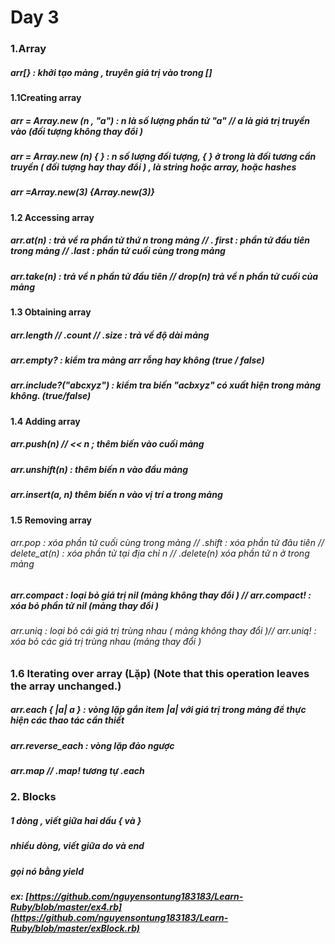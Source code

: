 # Day 3
### 1.Array 
##### arr[} :   khởi tạo mảng , truyên giá trị vào trong []
#### 1.1Creating array
##### arr = Array.new (n , "a") : n là số lượng phần tử "a" // a là giá trị truyền vào (đối tượng không thay đổi )
##### arr = Array.new (n) { } : n số lượng đối tượng, { } ở trong là đối tương cần truyền  ( đối tượng hay thay đổi ) , là string hoặc array, hoặc hashes
##### arr =Array.new(3) {Array.new(3)}
#### 1.2 Accessing array
##### arr.at(n)  : trả về ra phần tử thứ n trong mảng // . first : phần tử đầu tiên trong mảng // .last : phần tử cuối cùng trong mảng
##### arr.take(n) : trả về n phần tử đầu tiên // drop(n) trả về n phần tử cuối của mảng
#### 1.3 Obtaining array
##### arr.length // .count // .size : trả về độ dài mảng
##### arr.empty? : kiểm tra mảng arr rỗng hay không (true / false)
##### arr.include?("abcxyz") : kiểm tra  biến "acbxyz" có xuất hiện trong mảng không. (true/false)
#### 1.4 Adding array
##### arr.push(n) // << n ; thêm biến vào cuối mảng
##### arr.unshift(n) : thêm biến n vào đầu mảng
##### arr.insert(a, n) thêm biến n vào vị trí a trong mảng
#### 1.5 Removing array
###### arr.pop : xóa phần tử cuối cùng trong mảng // .shift : xóa phần tử đâu tiên // delete_at(n) : xóa phần tử tại địa chỉ n // .delete(n) xóa phần tử n ở trong mảng
##### arr.compact : loại bỏ giá trị nil (mảng không thay  đổi ) // arr.compact! : xóa bỏ phần tử nil (mảng thay đổi ) 
###### arr.uniq : loại bỏ cái giá trị trùng nhau ( mảng không thay đổi )// arr.uniq! : xóa bỏ các giá trị trùng nhau (mảng thay đổi )
### 1.6 Iterating over array (Lặp) (Note that this operation leaves the array unchanged.)
##### arr.each { |a|  a } : vòng lặp gắn item |a| với giá trị trong mảng để thực hiện các thao tác cần thiết 
##### arr.reverse_each  : vòng  lặp đảo ngược
##### arr.map // .map! tương tự .each
### 2. Blocks
##### 1 dòng , viết giữa hai  dấu { và }
##### nhiều dòng, viết giữa do và end
##### gọi nó bằng yield
##### ex: [https://github.com/nguyensontung183183/Learn-Ruby/blob/master/ex4.rb](https://github.com/nguyensontung183183/Learn-Ruby/blob/master/exBlock.rb)
